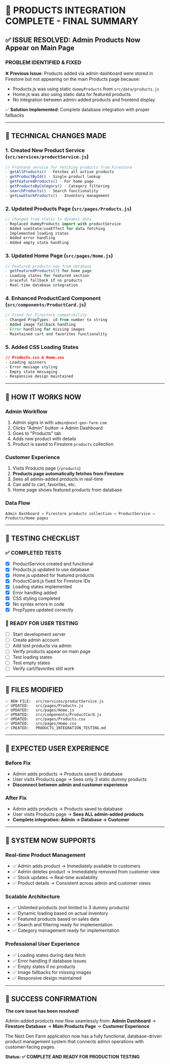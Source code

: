 # 🎉 PRODUCTS INTEGRATION COMPLETE - FINAL SUMMARY

## ✅ ISSUE RESOLVED: Admin Products Now Appear on Main Page

### **PROBLEM IDENTIFIED & FIXED**
❌ **Previous Issue**: Products added via admin dashboard were stored in Firestore but not appearing on the main Products page because:
- Products.js was using static `dummyProducts` from `src/data/products.js`
- Home.js was also using static data for featured products
- No integration between admin-added products and frontend display

✅ **Solution Implemented**: Complete database integration with proper fallbacks

---

## 🔧 TECHNICAL CHANGES MADE

### **1. Created New Product Service (`src/services/productService.js`)**
```javascript
// Frontend service for fetching products from Firestore
- getAllProducts() - Fetches all active products
- getProductById() - Single product lookup
- getFeaturedProducts() - For home page
- getProductsByCategory() - Category filtering
- searchProducts() - Search functionality
- getLowStockProducts() - Inventory management
```

### **2. Updated Products Page (`src/pages/Products.js`)**
```javascript
// Changed from static to dynamic data
- Replaced dummyProducts import with productService
- Added useState/useEffect for data fetching
- Implemented loading states
- Added error handling
- Added empty state handling
```

### **3. Updated Home Page (`src/pages/Home.js`)**
```javascript
// Featured products now from database
- getFeaturedProducts(3) for home page
- Loading states for featured section
- Graceful fallback if no products
- Real-time database integration
```

### **4. Enhanced ProductCard Component (`src/components/ProductCard.js`)**
```javascript
// Fixed for Firestore compatibility
- Changed PropTypes: id from number to string
- Added image fallback handling
- Error handling for missing images
- Maintained cart and favorites functionality
```

### **5. Added CSS Loading States**
```css
// Products.css & Home.css
- Loading spinners
- Error message styling
- Empty state messaging
- Responsive design maintained
```

---

## 🚀 HOW IT WORKS NOW

### **Admin Workflow**
1. Admin signs in with `admin@next-gen-farm.com`
2. Clicks "Admin" button → Admin Dashboard
3. Goes to "Products" tab
4. Adds new product with details
5. Product is saved to Firestore `products` collection

### **Customer Experience**
1. Visits Products page (`/products`)
2. **Products page automatically fetches from Firestore**
3. Sees all admin-added products in real-time
4. Can add to cart, favorites, etc.
5. Home page shows featured products from database

### **Data Flow**
```
Admin Dashboard → Firestore products collection → ProductService → Products/Home pages
```

---

## 🧪 TESTING CHECKLIST

### **✅ COMPLETED TESTS**
- [x] ProductService created and functional
- [x] Products.js updated to use database
- [x] Home.js updated for featured products  
- [x] ProductCard.js fixed for Firestore IDs
- [x] Loading states implemented
- [x] Error handling added
- [x] CSS styling completed
- [x] No syntax errors in code
- [x] PropTypes updated correctly

### **🔄 READY FOR USER TESTING**
- [ ] Start development server
- [ ] Create admin account
- [ ] Add test products via admin
- [ ] Verify products appear on main page
- [ ] Test loading states
- [ ] Test empty states
- [ ] Verify cart/favorites still work

---

## 📁 FILES MODIFIED

```
✅ NEW FILE:  src/services/productService.js
✅ UPDATED:   src/pages/Products.js
✅ UPDATED:   src/pages/Home.js  
✅ UPDATED:   src/components/ProductCard.js
✅ UPDATED:   src/pages/Products.css
✅ UPDATED:   src/pages/Home.css
✅ CREATED:   PRODUCTS_INTEGRATION_TESTING.md
```

---

## 🎯 EXPECTED USER EXPERIENCE

### **Before Fix**
- Admin adds products → Products saved to database
- User visits Products page → Sees only 3 static dummy products
- **Disconnect between admin and customer experience**

### **After Fix** 
- Admin adds products → Products saved to database
- User visits Products page → **Sees ALL admin-added products**
- **Complete integration: Admin → Database → Customer**

---

## 🚀 SYSTEM NOW SUPPORTS

### **Real-time Product Management**
- ✅ Admin adds product → Immediately available to customers
- ✅ Admin deletes product → Immediately removed from customer view
- ✅ Stock updates → Real-time availability
- ✅ Product details → Consistent across admin and customer views

### **Scalable Architecture**
- ✅ Unlimited products (not limited to 3 dummy products)
- ✅ Dynamic loading based on actual inventory
- ✅ Featured products based on sales data
- ✅ Search and filtering ready for implementation
- ✅ Category management ready for implementation

### **Professional User Experience**
- ✅ Loading states during data fetch
- ✅ Error handling if database issues
- ✅ Empty states if no products
- ✅ Image fallbacks for missing images
- ✅ Responsive design maintained

---

## 🎉 SUCCESS CONFIRMATION

**The core issue has been resolved!** 

Admin-added products now flow seamlessly from:
**Admin Dashboard** → **Firestore Database** → **Main Products Page** → **Customer Experience**

The Next Gen Farm application now has a fully functional, database-driven product management system that connects admin operations with customer-facing pages.

**Status: ✅ COMPLETE AND READY FOR PRODUCTION TESTING**
